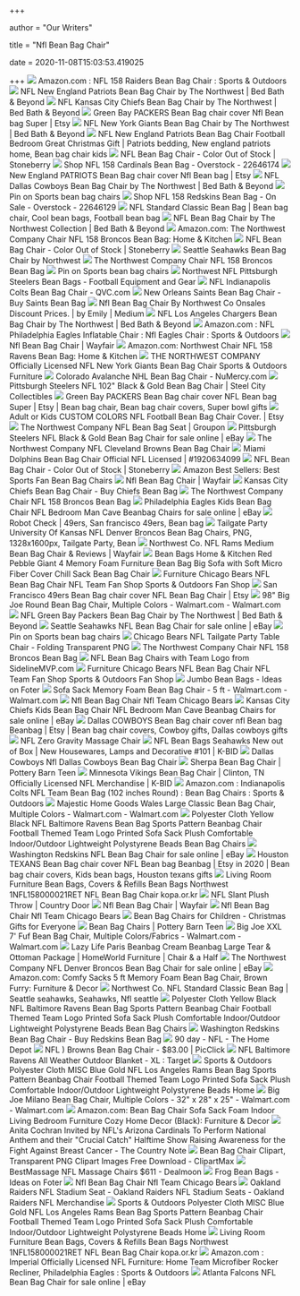 +++
        
author = "Our Writers"
        
title = "Nfl Bean Bag Chair"
        
date = 2020-11-08T15:03:53.419025
        
+++
[ ![](https://images-na.ssl-images-amazon.com/images/I/51skpwtN1PL._AC_SX425_.jpg)](https://images-na.ssl-images-amazon.com/images/I/51skpwtN1PL._AC_SX425_.jpg) Amazon.com : NFL 158 Raiders Bean Bag Chair : Sports & Outdoors
[ ![](https://b3h2.scene7.com/is/image/BedBathandBeyond/85926046715067p?$690$&wid=690&hei=690)](https://b3h2.scene7.com/is/image/BedBathandBeyond/85926046715067p?$690$&wid=690&hei=690) NFL New England Patriots Bean Bag Chair by The Northwest | Bed Bath & Beyond
[ ![](https://b3h2.scene7.com/is/image/BedBathandBeyond/85926946714978p?$690$&wid=690&hei=690)](https://b3h2.scene7.com/is/image/BedBathandBeyond/85926946714978p?$690$&wid=690&hei=690) NFL Kansas City Chiefs Bean Bag Chair by The Northwest | Bed Bath & Beyond
[ ![](https://i.etsystatic.com/11832152/r/il/2e462d/2095028702/il_570xN.2095028702_54ul.jpg)](https://i.etsystatic.com/11832152/r/il/2e462d/2095028702/il_570xN.2095028702_54ul.jpg) Green Bay PACKERS Bean Bag chair cover Nfl Bean bag Super | Etsy
[ ![](https://b3h2.scene7.com/is/image/BedBathandBeyond/85926346715036p?$690$&wid=690&hei=690)](https://b3h2.scene7.com/is/image/BedBathandBeyond/85926346715036p?$690$&wid=690&hei=690) NFL New York Giants Bean Bag Chair by The Northwest | Bed Bath & Beyond
[ ![](https://i.pinimg.com/originals/da/d7/9a/dad79a82fb404f9b5d80f9d5e6006a2c.jpg)](https://i.pinimg.com/originals/da/d7/9a/dad79a82fb404f9b5d80f9d5e6006a2c.jpg) NFL New England Patriots Bean Bag Chair Football Bedroom Great Christmas  Gift | Patriots bedding, New england patriots home, Bean bag chair kids
[ ![](https://richmedia.ca-richimage.com/ImageDelivery/imageService?profileId=12013292&id=1527134&recipeId=380)](https://richmedia.ca-richimage.com/ImageDelivery/imageService?profileId=12013292&id=1527134&recipeId=380) NFL Bean Bag Chair - Color Out of Stock | Stoneberry
[ ![](https://ak1.ostkcdn.com/images/products/22646174/NFL-158-Cardinals-Bean-Bag-b635e4ba-cc19-4dcb-93fd-36d8a982659b.jpg)](https://ak1.ostkcdn.com/images/products/22646174/NFL-158-Cardinals-Bean-Bag-b635e4ba-cc19-4dcb-93fd-36d8a982659b.jpg) Shop NFL 158 Cardinals Bean Bag - Overstock - 22646174
[ ![](https://i.etsystatic.com/11832152/r/il/4b9d27/2526481543/il_570xN.2526481543_7px6.jpg)](https://i.etsystatic.com/11832152/r/il/4b9d27/2526481543/il_570xN.2526481543_7px6.jpg) New England PATRIOTS Bean Bag chair cover Nfl Bean bag | Etsy
[ ![](https://b3h2.scene7.com/is/image/BedBathandBeyond/85926746714992p?$690$&wid=690&hei=690)](https://b3h2.scene7.com/is/image/BedBathandBeyond/85926746714992p?$690$&wid=690&hei=690) NFL Dallas Cowboys Bean Bag Chair by The Northwest | Bed Bath & Beyond
[ ![](https://i.pinimg.com/originals/d2/e8/84/d2e8840a037f45da2dfcaf66fd2c33da.png)](https://i.pinimg.com/originals/d2/e8/84/d2e8840a037f45da2dfcaf66fd2c33da.png) Pin on Sports bean bag chairs
[ ![](https://ak1.ostkcdn.com/images/products/22646129/NFL-158-Redskins-Bean-Bag-dbdcb87a-068d-4911-ab82-8862a7339c66_600.jpg?impolicy=medium)](https://ak1.ostkcdn.com/images/products/22646129/NFL-158-Redskins-Bean-Bag-dbdcb87a-068d-4911-ab82-8862a7339c66_600.jpg?impolicy=medium) Shop NFL 158 Redskins Bean Bag - On Sale - Overstock - 22646129
[ ![](https://i.pinimg.com/736x/41/4f/3c/414f3c1ff4bd466a2bb1d766edbf4e27.jpg)](https://i.pinimg.com/736x/41/4f/3c/414f3c1ff4bd466a2bb1d766edbf4e27.jpg) NFL Standard Classic Bean Bag | Bean bag chair, Cool bean bags, Football bean  bag
[ ![](https://b3h2.scene7.com/is/image/BedBathandBeyond/859248225908c?$690$&wid=690&hei=690)](https://b3h2.scene7.com/is/image/BedBathandBeyond/859248225908c?$690$&wid=690&hei=690) NFL Bean Bag Chair by The Northwest Collection | Bed Bath & Beyond
[ ![](https://images-na.ssl-images-amazon.com/images/I/41Hybx9QoDL._AC_SX425_.jpg)](https://images-na.ssl-images-amazon.com/images/I/41Hybx9QoDL._AC_SX425_.jpg) Amazon.com: The Northwest Company Chair NFL 158 Broncos Bean Bag: Home &  Kitchen
[ ![](https://richmedia.channeladvisor.com/ImageDelivery/imageService?profileId=12013292&id=1527174&recipeId=381)](https://richmedia.channeladvisor.com/ImageDelivery/imageService?profileId=12013292&id=1527174&recipeId=381) NFL Bean Bag Chair - Color Out of Stock | Stoneberry
[ ![](http://www.fanhut.com/images/products/preview/ssbb.jpg)](http://www.fanhut.com/images/products/preview/ssbb.jpg) Seattle Seahawks Bean Bag Chair by Northwest
[ ![](https://images-na.ssl-images-amazon.com/images/I/41DOUnbyA5L._SR600%2C315_PIWhiteStrip%2CBottomLeft%2C0%2C35_PIStarRatingTWO%2CBottomLeft%2C360%2C-6_SR600%2C315_SCLZZZZZZZ_.jpg)](https://images-na.ssl-images-amazon.com/images/I/41DOUnbyA5L._SR600%2C315_PIWhiteStrip%2CBottomLeft%2C0%2C35_PIStarRatingTWO%2CBottomLeft%2C360%2C-6_SR600%2C315_SCLZZZZZZZ_.jpg) The Northwest Company Chair NFL 158 Broncos Bean Bag
[ ![](https://i.pinimg.com/originals/fc/82/33/fc82333ce23b08ff1fc19df197c7fca0.png)](https://i.pinimg.com/originals/fc/82/33/fc82333ce23b08ff1fc19df197c7fca0.png) Pin on Sports bean bag chairs
[ ![](https://epicsports.cachefly.net/images/62956/300/northwest-nfl-pittsburgh-steelers-bean-bags.jpg)](https://epicsports.cachefly.net/images/62956/300/northwest-nfl-pittsburgh-steelers-bean-bags.jpg) Northwest NFL Pittsburgh Steelers Bean Bags - Football Equipment and Gear
[ ![](https://qvc.scene7.com/is/image/QVC/h/35/h148735.001?$aempdlarge$)](https://qvc.scene7.com/is/image/QVC/h/35/h148735.001?$aempdlarge$) NFL Indianapolis Colts Bean Bag Chair - QVC.com
[ ![](https://cdn2.bigcommerce.com/n-biq04i/mj61fp/products/18299/images/577626/saints-beanbag__45944.1480102676.425.425.jpg?c=2)](https://cdn2.bigcommerce.com/n-biq04i/mj61fp/products/18299/images/577626/saints-beanbag__45944.1480102676.425.425.jpg?c=2) New Orleans Saints Bean Bag Chair - Buy Saints Bean Bag
[ ![](https://miro.medium.com/max/310/0*-gbUZ_RTe1bwhfnD.jpg)](https://miro.medium.com/max/310/0*-gbUZ_RTe1bwhfnD.jpg) Nfl Bean Bag Chair By Northwest Co Onsales Discount Prices. | by Emily |  Medium
[ ![](https://b3h2.scene7.com/is/image/BedBathandBeyond/85924946723741p?$690$&wid=690&hei=690)](https://b3h2.scene7.com/is/image/BedBathandBeyond/85924946723741p?$690$&wid=690&hei=690) NFL Los Angeles Chargers Bean Bag Chair by The Northwest | Bed Bath & Beyond
[ ![](https://images-na.ssl-images-amazon.com/images/I/61YzQC7EDaL._AC_SX425_.jpg)](https://images-na.ssl-images-amazon.com/images/I/61YzQC7EDaL._AC_SX425_.jpg) Amazon.com : NFL Philadelphia Eagles Inflatable Chair : Nfl Eagles Chair :  Sports & Outdoors
[ ![](https://secure.img1-fg.wfcdn.com/im/24714491/resize-h310-w310%5Ecompr-r85/1298/129826033/big-joe-standard-bean-bag-chair-lounger.jpg)](https://secure.img1-fg.wfcdn.com/im/24714491/resize-h310-w310%5Ecompr-r85/1298/129826033/big-joe-standard-bean-bag-chair-lounger.jpg) Nfl Bean Bag Chair | Wayfair
[ ![](https://images-na.ssl-images-amazon.com/images/I/41UU%2BCOhE9L._AC_.jpg)](https://images-na.ssl-images-amazon.com/images/I/41UU%2BCOhE9L._AC_.jpg) Amazon.com: Northwest Chair NFL 158 Ravens Bean Bag: Home & Kitchen
[ ![](https://i.pinimg.com/474x/ed/10/6c/ed106c9a8dbd297dd6c826ee03d31ecd.jpg)](https://i.pinimg.com/474x/ed/10/6c/ed106c9a8dbd297dd6c826ee03d31ecd.jpg) THE NORTHWEST COMPANY Officially Licensed NFL New York Giants Bean Bag Chair  Sports & Outdoors Furniture
[ ![](https://cdn11.bigcommerce.com/s-hc98jf/images/stencil/original/products/7501/22863/in_images_087918982222__39955.1515450238.jpg?c=2)](https://cdn11.bigcommerce.com/s-hc98jf/images/stencil/original/products/7501/22863/in_images_087918982222__39955.1515450238.jpg?c=2) Colorado Avalanche NHL Bean Bag Chair - NuMercy.com
[ ![](https://www.steelcitycollectibles.com/storage/img/uploads/products/full/-24T2eC16ZHJIkE9qU3k6PUBRtzmWI92Q--60-3-JPG.jpg)](https://www.steelcitycollectibles.com/storage/img/uploads/products/full/-24T2eC16ZHJIkE9qU3k6PUBRtzmWI92Q--60-3-JPG.jpg) Pittsburgh Steelers NFL 102" Black & Gold Bean Bag Chair | Steel City  Collectibles
[ ![](https://i.pinimg.com/originals/ed/10/12/ed10120e4aaf10bd09b946577fa88b9f.png)](https://i.pinimg.com/originals/ed/10/12/ed10120e4aaf10bd09b946577fa88b9f.png) Green Bay PACKERS Bean Bag chair cover NFL Bean bag Super | Etsy | Bean bag  chair, Bean bag chair covers, Super bowl gifts
[ ![](https://i.etsystatic.com/14918379/r/il/79add7/1660050892/il_fullxfull.1660050892_luhb.jpg)](https://i.etsystatic.com/14918379/r/il/79add7/1660050892/il_fullxfull.1660050892_luhb.jpg) Adult or Kids CUSTOM COLORS NFL Football Bean Bag Chair Cover. | Etsy
[ ![](https://img.grouponcdn.com/deal/4BvPKnLa2gtnuRnG54GLoJVycis3/4B-1575x945/v1/sc600x600.jpg)](https://img.grouponcdn.com/deal/4BvPKnLa2gtnuRnG54GLoJVycis3/4B-1575x945/v1/sc600x600.jpg) The Northwest Company NFL Bean Bag Seat | Groupon
[ ![](https://i.ebayimg.com/images/g/B-YAAOSw3tZfDhc-/s-l640.jpg)](https://i.ebayimg.com/images/g/B-YAAOSw3tZfDhc-/s-l640.jpg) Pittsburgh Steelers NFL Black & Gold Bean Bag Chair for sale online | eBay
[ ![](http://slcopenstreets.com/wp-content/uploads/2019/03/41NNjjKyhrL.jpg)](http://slcopenstreets.com/wp-content/uploads/2019/03/41NNjjKyhrL.jpg) The Northwest Company NFL Cleveland Browns Bean Bag Chair
[ ![](https://thumbs.worthpoint.com/zoom/images1/1/0318/27/miami-dolphins-bean-bag-chair_1_514665ab5f6ff94a448c45d55ed7d9de.jpg)](https://thumbs.worthpoint.com/zoom/images1/1/0318/27/miami-dolphins-bean-bag-chair_1_514665ab5f6ff94a448c45d55ed7d9de.jpg) Miami Dolphins Bean Bag Chair Official NFL Licensed | #1920634099
[ ![](https://richmedia.ca-richimage.com/ImageDelivery/imageService?profileId=12013292&id=1527168&recipeId=380)](https://richmedia.ca-richimage.com/ImageDelivery/imageService?profileId=12013292&id=1527168&recipeId=380) NFL Bean Bag Chair - Color Out of Stock | Stoneberry
[ ![](https://images-na.ssl-images-amazon.com/images/I/41BB5ikDbqL._AC_UL200_SR200,200_.jpg)](https://images-na.ssl-images-amazon.com/images/I/41BB5ikDbqL._AC_UL200_SR200,200_.jpg) Amazon Best Sellers: Best Sports Fan Bean Bag Chairs
[ ![](https://secure.img1-fg.wfcdn.com/im/25807862/resize-h310-w310%5Ecompr-r85/3113/31139893/big-joe-medium-bean-bag-chair.jpg)](https://secure.img1-fg.wfcdn.com/im/25807862/resize-h310-w310%5Ecompr-r85/3113/31139893/big-joe-medium-bean-bag-chair.jpg) Nfl Bean Bag Chair | Wayfair
[ ![](https://cdn2.bigcommerce.com/n-biq04i/mj61fp/products/18295/images/577622/chiefs-beanbag__68339.1480102671.425.425.jpg?c=2)](https://cdn2.bigcommerce.com/n-biq04i/mj61fp/products/18295/images/577622/chiefs-beanbag__68339.1480102671.425.425.jpg?c=2) Kansas City Chiefs Bean Bag Chair - Buy Chiefs Bean Bag
[ ![](https://img.grouponcdn.com/stores/8tpLe2Mv5padWLqXWxyhiH/storesoi980275-1000x600/v1/c700x420.jpg)](https://img.grouponcdn.com/stores/8tpLe2Mv5padWLqXWxyhiH/storesoi980275-1000x600/v1/c700x420.jpg) The Northwest Company Chair NFL 158 Broncos Bean Bag
[ ![](https://i.ebayimg.com/images/g/OuQAAOSw1O5fA-Ni/s-l640.jpg)](https://i.ebayimg.com/images/g/OuQAAOSw1O5fA-Ni/s-l640.jpg) Philadelphia Eagles Kids Bean Bag Chair NFL Bedroom Man Cave Beanbag Chairs  for sale online | eBay
[ ![](https://i.pinimg.com/originals/73/9e/88/739e881eead16688094cf54bc3952c00.jpg)](https://i.pinimg.com/originals/73/9e/88/739e881eead16688094cf54bc3952c00.jpg) Robot Check | 49ers, San francisco 49ers, Bean bag
[ ![](https://img.favpng.com/22/4/23/tailgate-party-university-of-kansas-nfl-denver-broncos-bean-bag-chairs-png-favpng-XFT75Na225jKtneSDuA5uNN3K.jpg)](https://img.favpng.com/22/4/23/tailgate-party-university-of-kansas-nfl-denver-broncos-bean-bag-chairs-png-favpng-XFT75Na225jKtneSDuA5uNN3K.jpg) Tailgate Party University Of Kansas NFL Denver Broncos Bean Bag Chairs,  PNG, 1328x1600px, Tailgate Party, Bean
[ ![](https://secure.img1-fg.wfcdn.com/im/66950569/compr-r85/1538/15385160/nfl-rams-medium-bean-bag-chair.jpg)](https://secure.img1-fg.wfcdn.com/im/66950569/compr-r85/1538/15385160/nfl-rams-medium-bean-bag-chair.jpg) Northwest Co. NFL Rams Medium Bean Bag Chair & Reviews | Wayfair
[ ![](https://images-na.ssl-images-amazon.com/images/I/71cNIADONFL._AC_SL1500_.jpg)](https://images-na.ssl-images-amazon.com/images/I/71cNIADONFL._AC_SL1500_.jpg) Bean Bags Home & Kitchen Red Pebble Giant 4 Memory Foam Furniture Bean Bag  Big Sofa with Soft Micro Fiber Cover Chill Sack Bean Bag Chair
[ ![](https://images-na.ssl-images-amazon.com/images/I/51n4UdkBQQL._SR600%2C315_PIWhiteStrip%2CBottomLeft%2C0%2C35_PIStarRatingTHREE%2CBottomLeft%2C360%2C-6_SR600%2C315_ZA(16%20Reviews)%2C445%2C291%2C400%2C400%2Carial%2C12%2C4%2C0%2C0%2C5_SCLZZZZZZZ_.jpg)](https://images-na.ssl-images-amazon.com/images/I/51n4UdkBQQL._SR600%2C315_PIWhiteStrip%2CBottomLeft%2C0%2C35_PIStarRatingTHREE%2CBottomLeft%2C360%2C-6_SR600%2C315_ZA(16%20Reviews)%2C445%2C291%2C400%2C400%2Carial%2C12%2C4%2C0%2C0%2C5_SCLZZZZZZZ_.jpg) Furniture Chicago Bears NFL Bean Bag Chair NFL Team Fan Shop Sports &  Outdoors Fan Shop
[ ![](https://i.etsystatic.com/11832152/r/il/e1380f/2224085309/il_570xN.2224085309_lcl0.jpg)](https://i.etsystatic.com/11832152/r/il/e1380f/2224085309/il_570xN.2224085309_lcl0.jpg) San Francisco 49ers Bean Bag chair cover NFL Bean Bag Chair | Etsy
[ ![](https://i5.walmartimages.com/asr/f772d4f0-6718-49ee-8324-f7ac52cb33c2_1.b3545b1224164c0a3aeb8f31c550ebf4.jpeg)](https://i5.walmartimages.com/asr/f772d4f0-6718-49ee-8324-f7ac52cb33c2_1.b3545b1224164c0a3aeb8f31c550ebf4.jpeg) 98" Big Joe Round Bean Bag Chair, Multiple Colors - Walmart.com -  Walmart.com
[ ![](https://b3h2.scene7.com/is/image/BedBathandBeyond/85926246715043p?$690$&wid=690&hei=690)](https://b3h2.scene7.com/is/image/BedBathandBeyond/85926246715043p?$690$&wid=690&hei=690) NFL Green Bay Packers Bean Bag Chair by The Northwest | Bed Bath & Beyond
[ ![](https://i.ebayimg.com/images/g/2igAAOSwiOZcPOIZ/s-l640.jpg)](https://i.ebayimg.com/images/g/2igAAOSwiOZcPOIZ/s-l640.jpg) Seattle Seahawks NFL Bean Bag Chair for sale online | eBay
[ ![](https://i.pinimg.com/originals/ba/3a/c9/ba3ac90a6b50cb9c65936e845dba4e24.png)](https://i.pinimg.com/originals/ba/3a/c9/ba3ac90a6b50cb9c65936e845dba4e24.png) Pin on Sports bean bag chairs
[ ![](https://img1.pnghut.com/10/25/12/kFv9aggQpa/folding-chair-new-england-patriots-american-football-nfl-bean-bag-chairs.jpg)](https://img1.pnghut.com/10/25/12/kFv9aggQpa/folding-chair-new-england-patriots-american-football-nfl-bean-bag-chairs.jpg) Chicago Bears NFL Tailgate Party Table Chair - Folding Transparent PNG
[ ![](https://secure.img1-ag.wfcdn.com/im/87828539/resize-h340-p1-w340%5Ecompr-r70/3320/33202989/Small+Bean+Bag+Chair+%2526+Lounger.jpg)](https://secure.img1-ag.wfcdn.com/im/87828539/resize-h340-p1-w340%5Ecompr-r70/3320/33202989/Small+Bean+Bag+Chair+%2526+Lounger.jpg) The Northwest Company Chair NFL 158 Broncos Bean Bag
[ ![](https://cdn2.bigcommerce.com/n-biq04i/mj61fp/products/18286/images/577613/bengals-beanbag__20212.1480102658.160.160.jpg?c=2)](https://cdn2.bigcommerce.com/n-biq04i/mj61fp/products/18286/images/577613/bengals-beanbag__20212.1480102658.160.160.jpg?c=2) NFL Bean Bag Chairs with Team Logo from SidelineMVP.com
[ ![](https://images-na.ssl-images-amazon.com/images/I/61IOEQNZBsL._AC_UL320_SR262,320_.jpg)](https://images-na.ssl-images-amazon.com/images/I/61IOEQNZBsL._AC_UL320_SR262,320_.jpg) Furniture Chicago Bears NFL Bean Bag Chair NFL Team Fan Shop Sports &  Outdoors Fan Shop
[ ![](https://foter.com/photos/title/jumbo-bean-bags.jpg)](https://foter.com/photos/title/jumbo-bean-bags.jpg) Jumbo Bean Bags - Ideas on Foter
[ ![](https://i5.walmartimages.com/asr/b422f190-04dd-4faa-b8f2-424ee988e3d2_1.1fb58ae708e00d92d06fad06cfe29032.jpeg?odnWidth=612&odnHeight=612&odnBg=ffffff)](https://i5.walmartimages.com/asr/b422f190-04dd-4faa-b8f2-424ee988e3d2_1.1fb58ae708e00d92d06fad06cfe29032.jpeg?odnWidth=612&odnHeight=612&odnBg=ffffff) Sofa Sack Memory Foam Bean Bag Chair - 5 ft - Walmart.com - Walmart.com
[ ![](https://c.shld.net/rpx/i/s/pi/mp/27954/prod_14195144717?src=http%3A%2F%2Fimages.amiventures.net%2FB00NPC8U2K_L1.jpg&d=d4423e584da5ebc7740ee481a22eda22349bae9a&hei=245&wid=245&op_sharpen=1&qlt=85)](https://c.shld.net/rpx/i/s/pi/mp/27954/prod_14195144717?src=http%3A%2F%2Fimages.amiventures.net%2FB00NPC8U2K_L1.jpg&d=d4423e584da5ebc7740ee481a22eda22349bae9a&hei=245&wid=245&op_sharpen=1&qlt=85) Nfl Bean Bag Chair Nfl Team Chicago Bears
[ ![](https://i.ebayimg.com/images/g/UkAAAOSwqEVfMs-D/s-l1600.png)](https://i.ebayimg.com/images/g/UkAAAOSwqEVfMs-D/s-l1600.png) Kansas City Chiefs Kids Bean Bag Chair NFL Bedroom Man Cave Beanbag Chairs  for sale online | eBay
[ ![](https://i.pinimg.com/originals/3d/c3/33/3dc333c8a5c7aa9570dabb907d782bb9.png)](https://i.pinimg.com/originals/3d/c3/33/3dc333c8a5c7aa9570dabb907d782bb9.png) Dallas COWBOYS Bean Bag chair cover nfl Bean bag Beanbag | Etsy | Bean bag  chair covers, Cowboy gifts, Dallas cowboys gifts
[ ![](https://richmedia.channeladvisor.com/ImageDelivery/imageService?profileId=12026540&id=1418204&recipeId=728)](https://richmedia.channeladvisor.com/ImageDelivery/imageService?profileId=12026540&id=1418204&recipeId=728) NFL Zero Gravity Massage Chair
[ ![](https://cd5a26cb38e2f692acf4-1755b9e4a9778d68267568d15a55e9ec.ssl.cf2.rackcdn.com/54d54dea07/86-1.jpg)](https://cd5a26cb38e2f692acf4-1755b9e4a9778d68267568d15a55e9ec.ssl.cf2.rackcdn.com/54d54dea07/86-1.jpg) NFL Bean Bags Seahawks New out of Box | New Housewares, Lamps and  Decorative #101 | K-BID
[ ![](https://c.shld.net/rpx/i/s/pi/mp/10148860/prod_10003367730?src=http%3A%2F%2Fwww.toyboxtech.com%2Fproduct_images%2Fl%2F356%2F41rX04FN2jL__10214.jpg&d=104f581cecbdbae37a4ee72768a888216645492d&hei=245&wid=245&op_sharpen=1&qlt=85)](https://c.shld.net/rpx/i/s/pi/mp/10148860/prod_10003367730?src=http%3A%2F%2Fwww.toyboxtech.com%2Fproduct_images%2Fl%2F356%2F41rX04FN2jL__10214.jpg&d=104f581cecbdbae37a4ee72768a888216645492d&hei=245&wid=245&op_sharpen=1&qlt=85) Dallas Cowboys Nfl Dallas Cowboys Bean Bag Chair
[ ![](https://assets.ptimgs.com/ptimgs/ab/images/dp/wcm/202040/0034/sherpa-ivory-bean-bag-chair-c.jpg)](https://assets.ptimgs.com/ptimgs/ab/images/dp/wcm/202040/0034/sherpa-ivory-bean-bag-chair-c.jpg) Sherpa Bean Bag Chair | Pottery Barn Teen
[ ![](https://cd5a26cb38e2f692acf4-1755b9e4a9778d68267568d15a55e9ec.ssl.cf2.rackcdn.com/535b0bbd5d/20-1.jpg)](https://cd5a26cb38e2f692acf4-1755b9e4a9778d68267568d15a55e9ec.ssl.cf2.rackcdn.com/535b0bbd5d/20-1.jpg) Minnesota Vikings Bean Bag Chair | Clinton, TN Officially Licensed NFL  Merchandise | K-BID
[ ![](https://images-na.ssl-images-amazon.com/images/I/91BW-Cg31qL._AC_SL1500_.jpg)](https://images-na.ssl-images-amazon.com/images/I/91BW-Cg31qL._AC_SL1500_.jpg) Amazon.com : Indianapolis Colts NFL Team Bean Bag (102 inches Round) : Bean  Bag Chairs : Sports & Outdoors
[ ![](https://i5.walmartimages.com/asr/2680ddf0-1363-47d0-b553-31a209d06834_1.727e0166963ecc20ac5677a70b3bce7e.jpeg?odnWidth=282&odnHeight=282&odnBg=ffffff)](https://i5.walmartimages.com/asr/2680ddf0-1363-47d0-b553-31a209d06834_1.727e0166963ecc20ac5677a70b3bce7e.jpeg?odnWidth=282&odnHeight=282&odnBg=ffffff) Majestic Home Goods Wales Large Classic Bean Bag Chair, Multiple Colors -  Walmart.com - Walmart.com
[ ![](https://secure.img2-fg.wfcdn.com/im/28475195/resize-h310-w310%5Ecompr-r85/9560/9560437/bean-bag-chair.jpg)](https://secure.img2-fg.wfcdn.com/im/28475195/resize-h310-w310%5Ecompr-r85/9560/9560437/bean-bag-chair.jpg) Polyester Cloth Yellow Black NFL Baltimore Ravens Bean Bag Sports Pattern Beanbag  Chair Football Themed Team Logo Printed Sofa Sack Plush Comfortable  Indoor/Outdoor Lightweight Polystyrene Beads Bean Bag Chairs
[ ![](https://i.ebayimg.com/images/g/4JgAAOSw6PJfLj6N/s-l640.jpg)](https://i.ebayimg.com/images/g/4JgAAOSw6PJfLj6N/s-l640.jpg) Washington Redskins NFL Bean Bag Chair for sale online | eBay
[ ![](https://i.pinimg.com/originals/b0/8c/45/b08c458388d742cce1860925f558796e.png)](https://i.pinimg.com/originals/b0/8c/45/b08c458388d742cce1860925f558796e.png) Houston TEXANS Bean Bag chair cover NFL Bean bag Beanbag | Etsy in 2020 | Bean  bag chair covers, Kids bean bags, Houston texans gifts
[ ![](https://images-na.ssl-images-amazon.com/images/I/61hsBdfcWzL._SX425_.jpg)](https://images-na.ssl-images-amazon.com/images/I/61hsBdfcWzL._SX425_.jpg) Living Room Furniture Bean Bags, Covers & Refills Bean Bags Northwest  1NFL158000021RET NFL Bean Bag Chair kopa.or.kr
[ ![](https://www.countrydoor.com/dw/image/v2/BBVM_PRD/on/demandware.static/-/Sites-colony-master-catalog/default/dw20291711/large/sub_36/782150.png?sw=680&sh=680&sm=fit)](https://www.countrydoor.com/dw/image/v2/BBVM_PRD/on/demandware.static/-/Sites-colony-master-catalog/default/dw20291711/large/sub_36/782150.png?sw=680&sh=680&sm=fit) NFL Slant Plush Throw | Country Door
[ ![](https://secure.img1-fg.wfcdn.com/im/87229974/resize-h310-w310%5Ecompr-r85/1287/128796251/small-bean-bag-chair-lounger.jpg)](https://secure.img1-fg.wfcdn.com/im/87229974/resize-h310-w310%5Ecompr-r85/1287/128796251/small-bean-bag-chair-lounger.jpg) Nfl Bean Bag Chair | Wayfair
[ ![](https://c.shld.net/rpx/i/s/pi/mp/9150/prod_8241384902?src=http%3A%2F%2Fimages.amiventures.net%2FB001715YE8_L1.jpg&d=afc1a0f4834954f020cdd489695540a326325f01&hei=245&wid=245&op_sharpen=1&qlt=85)](https://c.shld.net/rpx/i/s/pi/mp/9150/prod_8241384902?src=http%3A%2F%2Fimages.amiventures.net%2FB001715YE8_L1.jpg&d=afc1a0f4834954f020cdd489695540a326325f01&hei=245&wid=245&op_sharpen=1&qlt=85) Nfl Bean Bag Chair Nfl Team Chicago Bears
[ ![](https://images-na.ssl-images-amazon.com/images/I/41aYrkGx5jL.jpg)](https://images-na.ssl-images-amazon.com/images/I/41aYrkGx5jL.jpg) Bean Bag Chairs for Children - Christmas Gifts for Everyone
[ ![](https://www.pbteen.com/ptimgs/rk/images/dp/wcm/202039/0010/faux-suede-blush-bean-bag-chair-1-c.jpg)](https://www.pbteen.com/ptimgs/rk/images/dp/wcm/202039/0010/faux-suede-blush-bean-bag-chair-1-c.jpg) Bean Bag Chairs | Pottery Barn Teen
[ ![](https://i5.walmartimages.com/asr/88f89b7e-495a-4e66-8246-4c84ebe7ebb6_1.b0aa1fae119cebb8bd0cb566cf32b672.jpeg?odnWidth=612&odnHeight=612&odnBg=ffffff)](https://i5.walmartimages.com/asr/88f89b7e-495a-4e66-8246-4c84ebe7ebb6_1.b0aa1fae119cebb8bd0cb566cf32b672.jpeg?odnWidth=612&odnHeight=612&odnBg=ffffff) Big Joe XXL 7' Fuf Bean Bag Chair, Multiple Colors/Fabrics - Walmart.com -  Walmart.com
[ ![](https://imageresizer.furnituredealer.net/img/remote/images.furnituredealer.net/img/products%2Flazy_life_paris%2Fcolor%2Fbean%20bag-1_lbp-521-522-16-18-bkfmmz9tt20qea_nflrt_iq.jpg?width=878&height=600&scale=both&trim.threshold=80)](https://imageresizer.furnituredealer.net/img/remote/images.furnituredealer.net/img/products%2Flazy_life_paris%2Fcolor%2Fbean%20bag-1_lbp-521-522-16-18-bkfmmz9tt20qea_nflrt_iq.jpg?width=878&height=600&scale=both&trim.threshold=80) Lazy Life Paris Beanbag Cream Beanbag Large Tear & Ottoman Package |  HomeWorld Furniture | Chair & a Half
[ ![](https://i.ebayimg.com/images/g/TpQAAOSw0TxdCsA5/s-l1600.jpg)](https://i.ebayimg.com/images/g/TpQAAOSw0TxdCsA5/s-l1600.jpg) The Northwest Company NFL Denver Broncos Bean Bag Chair for sale online |  eBay
[ ![](https://images-na.ssl-images-amazon.com/images/I/51XJvjl-nFL._AC_.jpg)](https://images-na.ssl-images-amazon.com/images/I/51XJvjl-nFL._AC_.jpg) Amazon.com: Comfy Sacks 5 ft Memory Foam Bean Bag Chair, Brown Furry:  Furniture & Decor
[ ![](https://i.pinimg.com/474x/14/8a/0b/148a0bee44f94d40220c88af40ccde38--bean-bag-chairs-bean-bags.jpg)](https://i.pinimg.com/474x/14/8a/0b/148a0bee44f94d40220c88af40ccde38--bean-bag-chairs-bean-bags.jpg) Northwest Co. NFL Standard Classic Bean Bag | Seattle seahawks, Seahawks,  Nfl seattle
[ ![](https://secure.img2-fg.wfcdn.com/im/04377555/resize-h310-w310%5Ecompr-r85/6989/6989701/denim-bean-bag-chair.jpg)](https://secure.img2-fg.wfcdn.com/im/04377555/resize-h310-w310%5Ecompr-r85/6989/6989701/denim-bean-bag-chair.jpg) Polyester Cloth Yellow Black NFL Baltimore Ravens Bean Bag Sports Pattern Beanbag  Chair Football Themed Team Logo Printed Sofa Sack Plush Comfortable  Indoor/Outdoor Lightweight Polystyrene Beads Bean Bag Chairs
[ ![](https://cdn2.bigcommerce.com/n-biq04i/mj61fp/products/18311/images/577638/redskins-beanbag__10651.1480102694.425.425.jpg?c=2)](https://cdn2.bigcommerce.com/n-biq04i/mj61fp/products/18311/images/577638/redskins-beanbag__10651.1480102694.425.425.jpg?c=2) Washington Redskins Bean Bag Chair - Buy Redskins Bean Bag
[ ![](https://images.homedepot-static.com/productImages/315a89e1-daac-4db2-ac0a-f1d30484b7f5/svn/nfl-halloween-inflatables-497054-64_400_compressed.jpg)](https://images.homedepot-static.com/productImages/315a89e1-daac-4db2-ac0a-f1d30484b7f5/svn/nfl-halloween-inflatables-497054-64_400_compressed.jpg) 90 day - NFL - The Home Depot
[ ![](https://www.picclickimg.com/d/l400/pict/124055593829_/Large-Beanbag-Teen-Bean-Bag-Chair-Kids-Seat.jpg)](https://www.picclickimg.com/d/l400/pict/124055593829_/Large-Beanbag-Teen-Bean-Bag-Chair-Kids-Seat.jpg) NFL ) Browns Bean Bag Chair - $83.00 | PicClick
[ ![](https://target.scene7.com/is/image/Target/GUEST_5a8bf49c-90e0-4b96-89a7-7fb4bf49fa74?wid=488&hei=488&fmt=pjpeg)](https://target.scene7.com/is/image/Target/GUEST_5a8bf49c-90e0-4b96-89a7-7fb4bf49fa74?wid=488&hei=488&fmt=pjpeg) NFL Baltimore Ravens All Weather Outdoor Blanket - XL : Target
[ ![](https://images-na.ssl-images-amazon.com/images/I/81yAhfaFHvL._AC._SR360,460.jpg)](https://images-na.ssl-images-amazon.com/images/I/81yAhfaFHvL._AC._SR360,460.jpg) Sports & Outdoors Polyester Cloth MISC Blue Gold NFL Los Angeles Rams Bean  Bag Sports Pattern Beanbag Chair Football Themed Team Logo Printed Sofa  Sack Plush Comfortable Indoor/Outdoor Lightweight Polystyrene Beads Home
[ ![](https://i5.walmartimages.com/asr/5ff1926b-5ab3-4012-ad7c-0421be5bc0b6_1.12b6940d81e71545b0d213dad30828b3.jpeg)](https://i5.walmartimages.com/asr/5ff1926b-5ab3-4012-ad7c-0421be5bc0b6_1.12b6940d81e71545b0d213dad30828b3.jpeg) Big Joe Milano Bean Bag Chair, Multiple Colors - 32" x 28" x 25" -  Walmart.com - Walmart.com
[ ![](https://images-na.ssl-images-amazon.com/images/I/412fOlHenFL.__AC_SY300_QL70_ML2_.jpg)](https://images-na.ssl-images-amazon.com/images/I/412fOlHenFL.__AC_SY300_QL70_ML2_.jpg) Amazon.com: Bean Bag Chair Sofa Sack Foam Indoor Living Bedroom Furniture  Cozy Home Decor (Black): Furniture & Decor
[ ![](https://i1.wp.com/www.thecountrynote.com/wp-content/uploads/2018/10/AnitaCochran.jpg?resize=737%2C415&ssl=1)](https://i1.wp.com/www.thecountrynote.com/wp-content/uploads/2018/10/AnitaCochran.jpg?resize=737%2C415&ssl=1) Anita Cochran Invited by NFL's Arizona Cardinals To Perform National Anthem  and their "Crucial Catch" Halftime Show Raising Awareness for the Fight  Against Breast Cancer - The Country Note
[ ![](https://www.clipartmax.com/png/small/363-3633203_nfl-cleveland-browns-bean-bag-chair-dreme-corp-1nfl158000005ret-nfl-cleveland-browns.png)](https://www.clipartmax.com/png/small/363-3633203_nfl-cleveland-browns-bean-bag-chair-dreme-corp-1nfl158000005ret-nfl-cleveland-browns.png) Bean Bag Chair Clipart, Transparent PNG Clipart Images Free Download -  ClipartMax
[ ![](https://imgcache.dealmoon.com/thumbimg.dealmoon.com/dealmoon/0b7/d90/8aa/b13e7d92d9c370ba205a072.jpg_300_300_2_dbbc.jpg)](https://imgcache.dealmoon.com/thumbimg.dealmoon.com/dealmoon/0b7/d90/8aa/b13e7d92d9c370ba205a072.jpg_300_300_2_dbbc.jpg) BestMassage NFL Massage Chairs $611 - Dealmoon
[ ![](https://foter.com/photos/370/bean-bag-chair-220.jpg?s=pi)](https://foter.com/photos/370/bean-bag-chair-220.jpg?s=pi) Frog Bean Bags - Ideas on Foter
[ ![](https://c.shld.net/rpx/i/s/pi/mp/9150/prod_8241425902?src=http%3A%2F%2Fimages.amiventures.net%2FB00ADXRADY_L1.jpg&d=899e767f8e412f8708f3b044935c39b3634337a4&hei=245&wid=245&op_sharpen=1&qlt=85)](https://c.shld.net/rpx/i/s/pi/mp/9150/prod_8241425902?src=http%3A%2F%2Fimages.amiventures.net%2FB00ADXRADY_L1.jpg&d=899e767f8e412f8708f3b044935c39b3634337a4&hei=245&wid=245&op_sharpen=1&qlt=85) Nfl Bean Bag Chair Nfl Team Chicago Bears
[ ![](https://www.globaltrucker.com/images/products/coloak.jpg)](https://www.globaltrucker.com/images/products/coloak.jpg) Oakland Raiders NFL Stadium Seat - Oakland Raiders NFL Stadium Seats -  Oakland Raiders NFL Merchandise
[ ![](https://images-na.ssl-images-amazon.com/images/I/81EjKOhmFHL._AC._SR360,460.jpg)](https://images-na.ssl-images-amazon.com/images/I/81EjKOhmFHL._AC._SR360,460.jpg) Sports & Outdoors Polyester Cloth MISC Blue Gold NFL Los Angeles Rams Bean  Bag Sports Pattern Beanbag Chair Football Themed Team Logo Printed Sofa  Sack Plush Comfortable Indoor/Outdoor Lightweight Polystyrene Beads Home
[ ![](https://images-na.ssl-images-amazon.com/images/I/51cqy9oZkIL._SL1000_.jpg)](https://images-na.ssl-images-amazon.com/images/I/51cqy9oZkIL._SL1000_.jpg) Living Room Furniture Bean Bags, Covers & Refills Bean Bags Northwest  1NFL158000021RET NFL Bean Bag Chair kopa.or.kr
[ ![](https://images-na.ssl-images-amazon.com/images/I/81WNO0adIAL._AC_SL1500_.jpg)](https://images-na.ssl-images-amazon.com/images/I/81WNO0adIAL._AC_SL1500_.jpg) Amazon.com : Imperial Officially Licensed NFL Furniture: Home Team  Microfiber Rocker Recliner, Philadelphia Eagles : Sports & Outdoors
[ ![](https://i.ebayimg.com/images/g/0-wAAOSwE4hdqNoS/s-l640.jpg)](https://i.ebayimg.com/images/g/0-wAAOSwE4hdqNoS/s-l640.jpg) Atlanta Falcons NFL Bean Bag Chair for sale online | eBay

